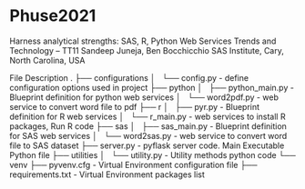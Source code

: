 # Phuse2021
Harness analytical strengths: SAS, R, Python Web Services 
Trends and Technology – TT11
Sandeep Juneja, Ben Bocchicchio
SAS Institute, Cary, North Carolina, USA

File Description
.
├── configurations
│   └── config.py          - define configuration options used in project
├── python
│   ├── python_main.py     - Blueprint definition for python web services
│   └── word2pdf.py        - web service to convert word file to pdf
├── r
│   ├── pyr.py             - Blueprint definition for R web services
│   └── r_main.py          - web services to install R packages, Run R code
├── sas
│   ├── sas_main.py        - Blueprint definition for SAS web services
│   └── word2sas.py        - web service to convert word file to SAS dataset
├── server.py              - pyflask server code. Main Executable Python file
├── utilities
│   └── utility.py         - Utility methods python code
└── venv
    ├── pyvenv.cfg         - Virtual Environment configuration file
    ├── requirements.txt   - Virtual Environment packages list


